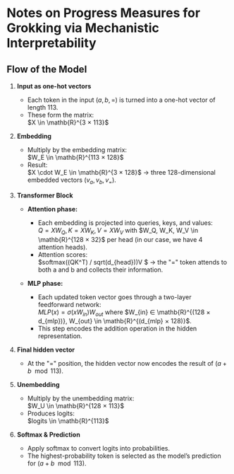 # Notes on **Progress Measures for Grokking via Mechanistic Interpretability**

## Flow of the Model

1. **Input as one-hot vectors**  
   - Each token in the input $(a, b, =)$ is turned into a one-hot vector of length 113.  
   - These form the matrix:  
     $X \in \mathb{R}^{3 × 113}$

2. **Embedding**  
   - Multiply by the embedding matrix:  
     $W_E \in \mathb{R}^{113 × 128}$
   - Result:  
     $X \cdot W_E \in \mathb{R}^{3 × 128}$ 
     → three 128-dimensional embedded vectors $(v_a, v_b, v_=)$.

3. **Transformer Block**  
   - **Attention phase:**  
     - Each embedding is projected into queries, keys, and values:  
       $Q = XW_Q,   K = XW_K,   V = XW_V$
       with $W_Q, W_K, W_V \in \mathb{R}^{128 × 32}$ per head (in our case, we have 4 attention heads).  
     - Attention scores:  
       $softmax((QK^T) / sqrt(d_{head}))V $
       → the "=" token attends to both a and b and collects their information.

   - **MLP phase:**  
     - Each updated token vector goes through a two-layer feedforward network:  
       $MLP(x) = \sigma(xW_{in}) W_{out}$
       where $W_{in} ∈ \mathb{R}^{(128 × d_{mlp})}, W_{out} \in \mathb{R}^{(d_{mlp} × 128)}$.  
     - This step encodes the addition operation in the hidden representation.

4. **Final hidden vector**  
   - At the "=" position, the hidden vector now encodes the result of $(a + b \mod 113)$.

5. **Unembedding**  
   - Multiply by the unembedding matrix:  
     $W_U \in \mathb{R}^{128 × 113}$
   - Produces logits:  
     $logits \in \mathb{R}^{113}$

6. **Softmax & Prediction**  
   - Apply softmax to convert logits into probabilities.  
   - The highest-probability token is selected as the model’s prediction for $(a + b \mod 113)$.

